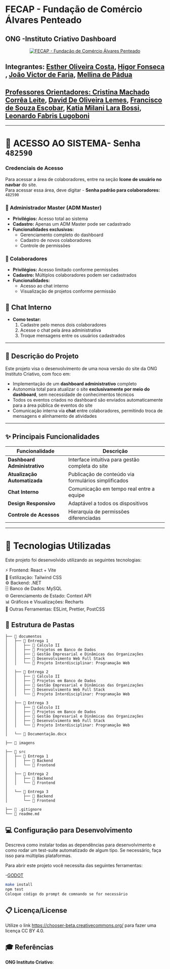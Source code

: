 # FECAP - Fundação de Comércio Álvares Penteado

## ONG -Instituto Criativo Dashboard 

<p align="center">
  <a href="https://www.fecap.br/">
    <img src="https://drive.google.com/uc?export=view&id=1ckMUnh5Frb5r9BEOaTR9DGvDiy6n18dO" alt="FECAP - Fundação de Comércio Álvares Penteado" border="0">
  </a>
</p>


 ## Integrantes: <a href=https://www.linkedin.com/in/estherolvr/>Esther Oliveira Costa</a>, <a href=https://www.linkedin.com/in/higor-fonseca-santos/>Higor Fonseca </a>, <a href=https://www.linkedin.com/in/joaovictordefaria/>João Victor de Faria</a>, <a href="https://www.linkedin.com/in/mellina-de-p%C3%A1dua-618081227/">Mellina de Pádua
 
 
 ## Professores Orientadores:  <a href="https://www.linkedin.com/in/cristina-machado-corr%C3%AAa-leite-630309160/">Cristina Machado Corrêa Leite</a>, <a href="https://www.linkedin.com/in/dolemes/">David De Oliveira Lemes</a>, <a href="https://www.linkedin.com/in/francisco-escobar/">Francisco de Souza Escobar</a>, <a href="https://www.linkedin.com/in/katia-bossi/">Katia Milani Lara Bossi</a>, <a href="https://www.linkedin.com/in/leonardo-fabris-lugoboni-a3369416/">Leonardo Fabris Lugoboni</a>
---

# 🔐 ACESSO AO SISTEMA- Senha `482590`


### Credenciais de Acesso

Para acessar a área de colaboradores, entre na seção **Icone de usuário no navbar** do site.  
Para acessar essa área, deve digitar - **Senha padrão para colaboradores:** `482590`



### 👑 Administrador Master (ADM Master)
- **Privilégios:** Acesso total ao sistema
- **Cadastro:** Apenas um ADM Master pode ser cadastrado
- **Funcionalidades exclusivas:**
  - Gerenciamento completo do dashboard
  - Cadastro de novos colaboradores
  - Controle de permissões

### 👥 Colaboradores
- **Privilégios:** Acesso limitado conforme permissões
- **Cadastro:** Múltiplos colaboradores podem ser cadastrados
- **Funcionalidades:**
  - Acesso ao chat interno
  - Visualização de projetos conforme permissão

## 💬 Chat Interno
- **Como testar:**
  1. Cadastre pelo menos dois colaboradores
  2. Acesse o chat pela área administrativa
  3. Troque mensagens entre os usuários cadastrados

---

## 📝 Descrição do Projeto
Este projeto visa o desenvolvimento de uma nova versão do site da ONG Instituto Criativo, com foco em:

- Implementação de um **dashboard administrativo** completo
- Autonomia total para atualizar o site **exclusivamente por meio do dashboard**, sem necessidade de conhecimentos técnicos
- Todos os eventos criados no dashboard são enviados automaticamente para a área pública de eventos do site
- Comunicação interna via **chat** entre colaboradores, permitindo troca de mensagens e alinhamento de atividades


---

## ✨ Principais Funcionalidades
| Funcionalidade | Descrição |
|----------------|-----------|
| **Dashboard Administrativo** | Interface intuitiva para gestão completa do site |
| **Atualização Automatizada** | Publicação de conteúdo via formulários simplificados |
| **Chat Interno** | Comunicação em tempo real entre a equipe |
| **Design Responsivo** | Adaptável a todos os dispositivos |
| **Controle de Acessos** | Hierarquia de permissões diferenciadas |

---


 # 🚀 Tecnologias Utilizadas
 Este projeto foi desenvolvido utilizando as seguintes tecnologias:
 
 ⚡ Frontend: React + Vite<br>
 🎨 Estilização: Tailwind CSS<br>
 ⚙ Backend: .NET<br>
 🗄 Banco de Dados: MySQL<br>
 🌐 Gerenciamento de Estado: Context API<br>
 📊 Gráficos e Visualizações: Recharts<br>
 🔧 Outras Ferramentas: ESLint, Prettier, PostCSS<br>
 
## 📂 Estrutura de Pastas

```📦 Raiz  
├── 📂 documentos  
│   ├── 📂 Entrega 1  
│   │   ├── 📂 Calculo II  
│   │   ├── 📂 Projetos em Banco de Dados  
│   │   ├── 📂 Gestão Empresarial e Dinâmicas das Organizações  
│   │   ├── 📂 Desenvolvimento Web Full Stack  
│   │   └── 📂 Projeto Interdisciplinar: Programação Web  
│  
│   ├── 📂 Entrega 2  
│   │   ├── 📂 Calculo II  
│   │   ├── 📂 Projetos em Banco de Dados  
│   │   ├── 📂 Gestão Empresarial e Dinâmicas das Organizações  
│   │   ├── 📂 Desenvolvimento Web Full Stack  
│   │   └── 📂 Projeto Interdisciplinar: Programação Web  
│  
│   ├── 📂 Entrega 3  
│   │   ├── 📂 Calculo II  
│   │   ├── 📂 Projetos em Banco de Dados  
│   │   ├── 📂 Gestão Empresarial e Dinâmicas das Organizações  
│   │   ├── 📂 Desenvolvimento Web Full Stack  
│   │   └── 📂 Projeto Interdisciplinar: Programação Web  
│  
│   └── 📄 Documentação.docx  

├── 📂 imagens  

├── 📂 src  
│   ├── 📂 Entrega 1  
│   │   ├── 📂 Backend  
│   │   └── 📂 Frontend  
│  
│   ├── 📂 Entrega 2  
│   │   ├── 📂 Backend  
│   │   └── 📂 Frontend  
│  
│   └── 📂 Entrega 3  
│       ├── 📂 Backend  
│       └── 📂 Frontend  

├── 📄 .gitignore  
└── 📄 readme.md
 ```
 ## 💻 Configuração para Desenvolvimento
 
 Descreva como instalar todas as dependências para desenvolvimento e como rodar um test-suite automatizado de algum tipo. Se necessário, faça isso para múltiplas plataformas.
 
 Para abrir este projeto você necessita das seguintes ferramentas:
 
 -<a href="https://godotengine.org/download">GODOT</a>
 
 ```sh
 make install
 npm test
 Coloque código do prompt de comnando se for necessário
 ```
 
 ## 📋 Licença/License
 Utilize o link <https://chooser-beta.creativecommons.org/> para fazer uma licença CC BY 4.0.
 
 ## 🎓 Referências
 
**ONG Instituto Criativo**:
